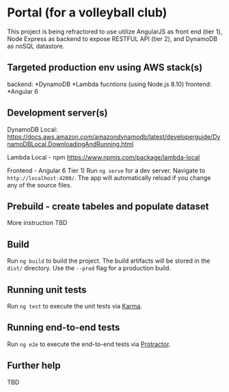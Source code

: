 # Portal (for a volleyball club)
This project is being refractored to use utilize AngularJS as front end (tier 1), Node Express as backend to expose RESTFUL API (tier 2), and DynamoDB as noSQL datastore. 

## Targeted production env using AWS stack(s)
backend:
*DynamoDB
*Lambda fucntions (using Node.js 8.10)
frontend:
*Angular 6

## Development server(s)
DynamoDB Local:
https://docs.aws.amazon.com/amazondynamodb/latest/developerguide/DynamoDBLocal.DownloadingAndRunning.html

Lambda Local - npm
https://www.npmjs.com/package/lambda-local

Frontend - Angular 6
Tier 1) Run `ng serve` for a dev server. Navigate to `http://localhost:4200/`. The app will automatically reload if you change any of the source files.




## Prebuild - create tabeles and populate dataset
More instruction TBD


## Build

Run `ng build` to build the project. The build artifacts will be stored in the `dist/` directory. Use the `--prod` flag for a production build.

## Running unit tests

Run `ng test` to execute the unit tests via [Karma](https://karma-runner.github.io).

## Running end-to-end tests

Run `ng e2e` to execute the end-to-end tests via [Protractor](http://www.protractortest.org/).

## Further help
TBD
